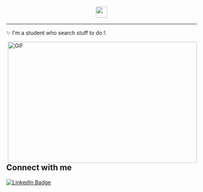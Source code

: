 <!-- Heading -->
<h3 align="center"><img src = "https://raw.githubusercontent.com/MartinHeinz/MartinHeinz/master/wave.gif" width = 30px></h3>


 <!-- About section -->

---
✨ I'm a student who search stuff to do !. 




<!-- code gif-->
<img align="right" alt="GIF" src="./code.gif" width="500" height="320" />


<!-- About section: END -->


<!-- Conecct section -->

<h2>Connect with me </h3>
    <p>
        <a href="https://www.linkedin.com/in/baptiste-lafarge-0277b6274/"><img src="https://img.shields.io/badge/-baptiste-blue?style=plastic&amp;labelColor=blue&amp;logo=LinkedIn&amp;link=https://linkedin.com/in/egwuenugift" alt="LinkedIn Badge"></a> 
       
   </p>

